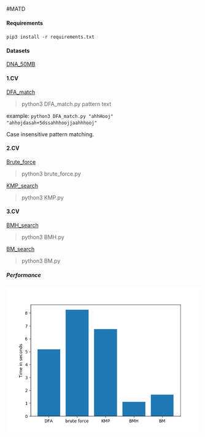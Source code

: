 #MATD
#### Requirements
`pip3 install -r requirements.txt`

#### Datasets
[DNA_50MB](http://pizzachili.dcc.uchile.cl/texts/dna/dna.50MB.gz)

#### 1.CV
[DFA_match](https://github.com/pbednar96/MATD/blob/master/DFA_match.py)

>python3 DFA_match.py pattern text

example: 
`python3 DFA_match.py "ahhHooj" "ahhojdasah+5dssahhhoojjaahhhooj"`

Case insensitive pattern matching.

#### 2.CV

[Brute_force](https://github.com/pbednar96/MATD/blob/master/brute_force.py)

>python3 brute_force.py

[KMP_search](https://github.com/pbednar96/MATD/blob/master/KMP.py)

>python3 KMP.py

#### 3.CV

[BMH_search](https://github.com/pbednar96/MATD/blob/master/BMH.py)

>python3 BMH.py

[BM_search](https://github.com/pbednar96/MATD/blob/master/BM.py)

>python3 BM.py

##### Performance

![plot_img](https://github.com/pbednar96/MATD/blob/master/plots/performance_plot.png)


